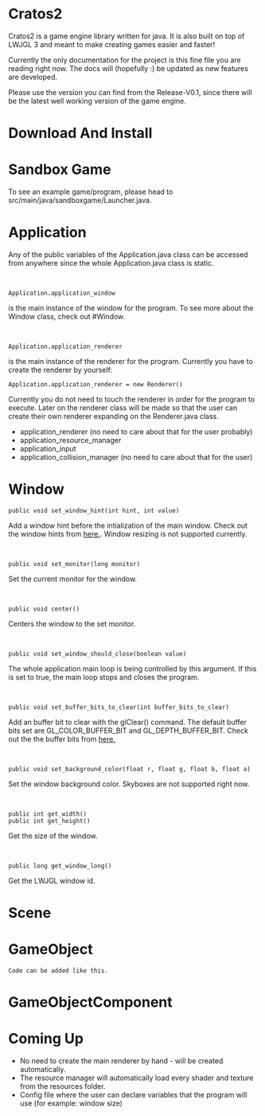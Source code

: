 # Cratos2

Cratos2 is a game engine library written for java. It is also built on top of LWJGL 3 and meant to make creating games easier and faster!

Currently the only documentation for the project is this fine file you are reading right now. The docs will (hopefully :) be updated as new features are developed.

Please use the version you can find from the Release-V0.1, since there will be the latest well working version of the game engine.

# Download And Install

# Sandbox Game
To see an example game/program, please head to src/main/java/sandboxgame/Launcher.java.

# Application

Any of the public variables of the Application.java class can be accessed from anywhere since the whole Application.java class is static.

<br>

    Application.application_window
is the main instance of the window for the program. To see more about the Window class, check out #Window.

<br>

    Application.application_renderer
is the main instance of the renderer for the program. Currently you have to create the renderer by yourself:

    Application.application_renderer = new Renderer()
Currently you do not need to touch the renderer in order for the program to execute. Later on the renderer class will be made so that the user can create their own renderer expanding on the Renderer.java class.


- application_renderer (no need to care about that for the user probably)
- application_resource_manager
- application_input
- application_collision_manager (no need to care about that for the user)

# Window

    public void set_window_hint(int hint, int value)
Add a window hint before the intialization of the main window. Check out the window hints from [here.](https://www.glfw.org/docs/3.3/window_guide.html#window_hints). Window resizing is not supported currently.

<br>

    public void set_monitor(long monitor)
Set the current monitor for the window.

<br>

    public void center()
Centers the window to the set monitor.

<br>

    public void set_window_should_close(boolean value)
The whole application main loop is being controlled by this argument. If this is set to true, the main loop stops and closes the program.

<br>

    public void set_buffer_bits_to_clear(int buffer_bits_to_clear)
Add an buffer bit to clear with the glClear() command. The default buffer bits set are GL_COLOR_BUFFER_BIT and GL_DEPTH_BUFFER_BIT. Check out the the buffer bits from [here.](https://registry.khronos.org/OpenGL-Refpages/gl4/html/glClear.xhtml)

<br>

    public void set_background_color(float r, float g, float b, float a)
Set the window background color. Skyboxes are not supported right now.

<br>

    public int get_width()
    public int get_height()
Get the size of the window.

<br>

    public long get_window_long()
Get the LWJGL window id.

# Scene

# GameObject
    Code can be added like this.

# GameObjectComponent


# Coming Up

- No need to create the main renderer by hand - will be created automatically.
- The resource manager will automatically load every shader and texture from the resources folder.
- Config file where the user can declare variables that the program will use (for example: window size)